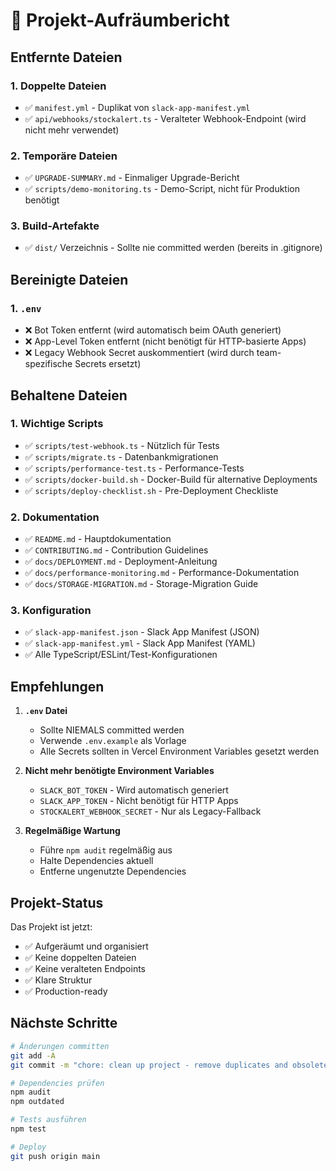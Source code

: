 # 🧹 Projekt-Aufräumbericht

## Entfernte Dateien

### 1. **Doppelte Dateien**

- ✅ `manifest.yml` - Duplikat von `slack-app-manifest.yml`
- ✅ `api/webhooks/stockalert.ts` - Veralteter Webhook-Endpoint (wird nicht mehr verwendet)

### 2. **Temporäre Dateien**

- ✅ `UPGRADE-SUMMARY.md` - Einmaliger Upgrade-Bericht
- ✅ `scripts/demo-monitoring.ts` - Demo-Script, nicht für Produktion benötigt

### 3. **Build-Artefakte**

- ✅ `dist/` Verzeichnis - Sollte nie committed werden (bereits in .gitignore)

## Bereinigte Dateien

### 1. **`.env`**

- ❌ Bot Token entfernt (wird automatisch beim OAuth generiert)
- ❌ App-Level Token entfernt (nicht benötigt für HTTP-basierte Apps)
- ❌ Legacy Webhook Secret auskommentiert (wird durch team-spezifische Secrets ersetzt)

## Behaltene Dateien

### 1. **Wichtige Scripts**

- ✅ `scripts/test-webhook.ts` - Nützlich für Tests
- ✅ `scripts/migrate.ts` - Datenbankmigrationen
- ✅ `scripts/performance-test.ts` - Performance-Tests
- ✅ `scripts/docker-build.sh` - Docker-Build für alternative Deployments
- ✅ `scripts/deploy-checklist.sh` - Pre-Deployment Checkliste

### 2. **Dokumentation**

- ✅ `README.md` - Hauptdokumentation
- ✅ `CONTRIBUTING.md` - Contribution Guidelines
- ✅ `docs/DEPLOYMENT.md` - Deployment-Anleitung
- ✅ `docs/performance-monitoring.md` - Performance-Dokumentation
- ✅ `docs/STORAGE-MIGRATION.md` - Storage-Migration Guide

### 3. **Konfiguration**

- ✅ `slack-app-manifest.json` - Slack App Manifest (JSON)
- ✅ `slack-app-manifest.yml` - Slack App Manifest (YAML)
- ✅ Alle TypeScript/ESLint/Test-Konfigurationen

## Empfehlungen

1. **`.env` Datei**
   - Sollte NIEMALS committed werden
   - Verwende `.env.example` als Vorlage
   - Alle Secrets sollten in Vercel Environment Variables gesetzt werden

2. **Nicht mehr benötigte Environment Variables**
   - `SLACK_BOT_TOKEN` - Wird automatisch generiert
   - `SLACK_APP_TOKEN` - Nicht benötigt für HTTP Apps
   - `STOCKALERT_WEBHOOK_SECRET` - Nur als Legacy-Fallback

3. **Regelmäßige Wartung**
   - Führe `npm audit` regelmäßig aus
   - Halte Dependencies aktuell
   - Entferne ungenutzte Dependencies

## Projekt-Status

Das Projekt ist jetzt:

- ✅ Aufgeräumt und organisiert
- ✅ Keine doppelten Dateien
- ✅ Keine veralteten Endpoints
- ✅ Klare Struktur
- ✅ Production-ready

## Nächste Schritte

```bash
# Änderungen committen
git add -A
git commit -m "chore: clean up project - remove duplicates and obsolete files"

# Dependencies prüfen
npm audit
npm outdated

# Tests ausführen
npm test

# Deploy
git push origin main
```
